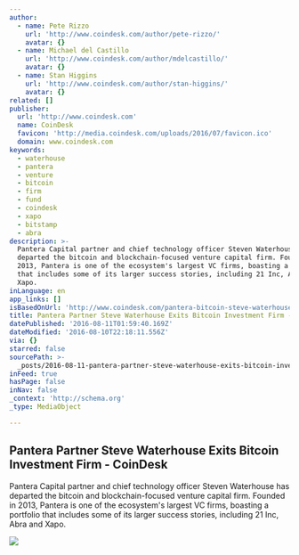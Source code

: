 ```yaml
---
author:
  - name: Pete Rizzo
    url: 'http://www.coindesk.com/author/pete-rizzo/'
    avatar: {}
  - name: Michael del Castillo
    url: 'http://www.coindesk.com/author/mdelcastillo/'
    avatar: {}
  - name: Stan Higgins
    url: 'http://www.coindesk.com/author/stan-higgins/'
    avatar: {}
related: []
publisher:
  url: 'http://www.coindesk.com'
  name: CoinDesk
  favicon: 'http://media.coindesk.com/uploads/2016/07/favicon.ico'
  domain: www.coindesk.com
keywords:
  - waterhouse
  - pantera
  - venture
  - bitcoin
  - firm
  - fund
  - coindesk
  - xapo
  - bitstamp
  - abra
description: >-
  Pantera Capital partner and chief technology officer Steven Waterhouse has
  departed the bitcoin and blockchain-focused venture capital firm. Founded in
  2013, Pantera is one of the ecosystem's largest VC firms, boasting a portfolio
  that includes some of its larger success stories, including 21 Inc, Abra and
  Xapo.
inLanguage: en
app_links: []
isBasedOnUrl: 'http://www.coindesk.com/pantera-bitcoin-steve-waterhouse-exit/'
title: Pantera Partner Steve Waterhouse Exits Bitcoin Investment Firm - CoinDesk
datePublished: '2016-08-11T01:59:40.169Z'
dateModified: '2016-08-10T22:18:11.556Z'
via: {}
starred: false
sourcePath: >-
  _posts/2016-08-11-pantera-partner-steve-waterhouse-exits-bitcoin-investment-fi.md
inFeed: true
hasPage: false
inNav: false
_context: 'http://schema.org'
_type: MediaObject

---
```

<article style=""><h1>Pantera Partner Steve Waterhouse Exits Bitcoin Investment Firm - CoinDesk</h1><p>Pantera Capital partner and chief technology officer Steven Waterhouse has departed the bitcoin and blockchain-focused venture capital firm. Founded in 2013, Pantera is one of the ecosystem's largest VC firms, boasting a portfolio that includes some of its larger success stories, including 21 Inc, Abra and Xapo.</p><img src="https://media.coindesk.com/uploads/2016/08/Screen-Shot-2016-08-10-at-5.43.11-PM-e1470865631726.png" /></article>